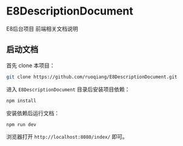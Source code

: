 # E8DescriptionDocument

E8后台项目 前端相关文档说明

## 启动文档

首先 clone 本项目：

```bash
git clone https://github.com/ruoqiang/E8DescriptionDocument.git
```

进入 `E8DescriptionDocument` 目录后安装项目依赖：

```bash
npm install
```

安装依赖后运行文档：

```bash
npm run dev
```

浏览器打开 `http://localhost:8080/index/` 即可。

